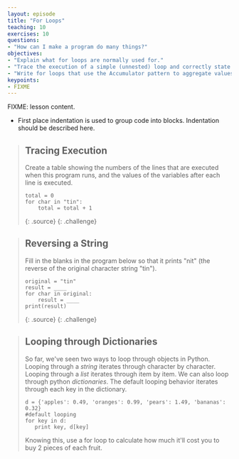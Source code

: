```yaml
---
layout: episode
title: "For Loops"
teaching: 10
exercises: 10
questions:
- "How can I make a program do many things?"
objectives:
- "Explain what for loops are normally used for."
- "Trace the execution of a simple (unnested) loop and correctly state the values of variables in each iteration."
- "Write for loops that use the Accumulator pattern to aggregate values."
keypoints:
- FIXME
---
```

FIXME: lesson content.
* First place indentation is used to group code into blocks. Indentation should be described here.

> ## Tracing Execution
>
> Create a table showing the numbers of the lines that are executed when this program runs,
> and the values of the variables after each line is executed.
>
> ~~~
> total = 0
> for char in "tin":
>     total = total + 1
> ~~~
> {: .source}
{: .challenge}

> ## Reversing a String
>
> Fill in the blanks in the program below so that it prints "nit"
> (the reverse of the original character string "tin").
>
> ~~~
> original = "tin"
> result = ____
> for char in original:
>     result = ____
> print(result)
> ~~~
> {: .source}
{: .challenge}

> ## Looping through Dictionaries
>
> So far, we've seen two ways to loop through objects in Python. 
> Looping through a *string* iterates through character by character.
> Looping through a *list* iterates through item by item. 
> We can also loop through python *dictionaries*. 
> The default looping behavior iterates through each key in the dictionary.
> 
> ~~~ {.python}
> d = {'apples': 0.49, 'oranges': 0.99, 'pears': 1.49, 'bananas': 0.32}
> #default looping
> for key in d:
>    print key, d[key]
> ~~~
> 
> Knowing this, use a for loop to calculate how much it'll cost you 
> to buy 2 pieces of each fruit.
